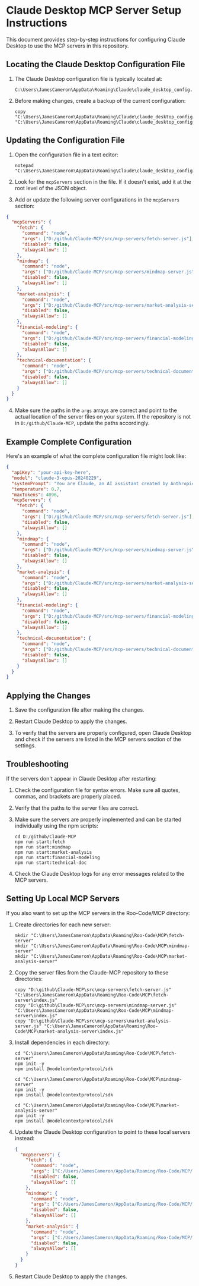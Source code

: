 # Claude Desktop MCP Server Setup Instructions

This document provides step-by-step instructions for configuring Claude Desktop to use the MCP servers in this repository.

## Locating the Claude Desktop Configuration File

1. The Claude Desktop configuration file is typically located at:
   ```
   C:\Users\JamesCameron\AppData\Roaming\Claude\claude_desktop_config.json
   ```

2. Before making changes, create a backup of the current configuration:
   ```
   copy "C:\Users\JamesCameron\AppData\Roaming\Claude\claude_desktop_config.json" "C:\Users\JamesCameron\AppData\Roaming\Claude\claude_desktop_config.json.backup"
   ```

## Updating the Configuration File

1. Open the configuration file in a text editor:
   ```
   notepad "C:\Users\JamesCameron\AppData\Roaming\Claude\claude_desktop_config.json"
   ```

2. Look for the `mcpServers` section in the file. If it doesn't exist, add it at the root level of the JSON object.

3. Add or update the following server configurations in the `mcpServers` section:

```json
{
  "mcpServers": {
    "fetch": {
      "command": "node",
      "args": ["D:/github/Claude-MCP/src/mcp-servers/fetch-server.js"],
      "disabled": false,
      "alwaysAllow": []
    },
    "mindmap": {
      "command": "node",
      "args": ["D:/github/Claude-MCP/src/mcp-servers/mindmap-server.js"],
      "disabled": false,
      "alwaysAllow": []
    },
    "market-analysis": {
      "command": "node",
      "args": ["D:/github/Claude-MCP/src/mcp-servers/market-analysis-server.js"],
      "disabled": false,
      "alwaysAllow": []
    },
    "financial-modeling": {
      "command": "node",
      "args": ["D:/github/Claude-MCP/src/mcp-servers/financial-modeling-server.js"],
      "disabled": false,
      "alwaysAllow": []
    },
    "technical-documentation": {
      "command": "node",
      "args": ["D:/github/Claude-MCP/src/mcp-servers/technical-documentation-server.js"],
      "disabled": false,
      "alwaysAllow": []
    }
  }
}
```

4. Make sure the paths in the `args` arrays are correct and point to the actual location of the server files on your system. If the repository is not in `D:/github/Claude-MCP`, update the paths accordingly.

## Example Complete Configuration

Here's an example of what the complete configuration file might look like:

```json
{
  "apiKey": "your-api-key-here",
  "model": "claude-3-opus-20240229",
  "systemPrompt": "You are Claude, an AI assistant created by Anthropic.",
  "temperature": 0.7,
  "maxTokens": 4096,
  "mcpServers": {
    "fetch": {
      "command": "node",
      "args": ["D:/github/Claude-MCP/src/mcp-servers/fetch-server.js"],
      "disabled": false,
      "alwaysAllow": []
    },
    "mindmap": {
      "command": "node",
      "args": ["D:/github/Claude-MCP/src/mcp-servers/mindmap-server.js"],
      "disabled": false,
      "alwaysAllow": []
    },
    "market-analysis": {
      "command": "node",
      "args": ["D:/github/Claude-MCP/src/mcp-servers/market-analysis-server.js"],
      "disabled": false,
      "alwaysAllow": []
    },
    "financial-modeling": {
      "command": "node",
      "args": ["D:/github/Claude-MCP/src/mcp-servers/financial-modeling-server.js"],
      "disabled": false,
      "alwaysAllow": []
    },
    "technical-documentation": {
      "command": "node",
      "args": ["D:/github/Claude-MCP/src/mcp-servers/technical-documentation-server.js"],
      "disabled": false,
      "alwaysAllow": []
    }
  }
}
```

## Applying the Changes

1. Save the configuration file after making the changes.

2. Restart Claude Desktop to apply the changes.

3. To verify that the servers are properly configured, open Claude Desktop and check if the servers are listed in the MCP servers section of the settings.

## Troubleshooting

If the servers don't appear in Claude Desktop after restarting:

1. Check the configuration file for syntax errors. Make sure all quotes, commas, and brackets are properly placed.

2. Verify that the paths to the server files are correct.

3. Make sure the servers are properly implemented and can be started individually using the npm scripts:
   ```
   cd D:/github/Claude-MCP
   npm run start:fetch
   npm run start:mindmap
   npm run start:market-analysis
   npm run start:financial-modeling
   npm run start:technical-doc
   ```

4. Check the Claude Desktop logs for any error messages related to the MCP servers.

## Setting Up Local MCP Servers

If you also want to set up the MCP servers in the Roo-Code/MCP directory:

1. Create directories for each new server:
   ```
   mkdir "C:\Users\JamesCameron\AppData\Roaming\Roo-Code\MCP\fetch-server"
   mkdir "C:\Users\JamesCameron\AppData\Roaming\Roo-Code\MCP\mindmap-server"
   mkdir "C:\Users\JamesCameron\AppData\Roaming\Roo-Code\MCP\market-analysis-server"
   ```

2. Copy the server files from the Claude-MCP repository to these directories:
   ```
   copy "D:\github\Claude-MCP\src\mcp-servers\fetch-server.js" "C:\Users\JamesCameron\AppData\Roaming\Roo-Code\MCP\fetch-server\index.js"
   copy "D:\github\Claude-MCP\src\mcp-servers\mindmap-server.js" "C:\Users\JamesCameron\AppData\Roaming\Roo-Code\MCP\mindmap-server\index.js"
   copy "D:\github\Claude-MCP\src\mcp-servers\market-analysis-server.js" "C:\Users\JamesCameron\AppData\Roaming\Roo-Code\MCP\market-analysis-server\index.js"
   ```

3. Install dependencies in each directory:
   ```
   cd "C:\Users\JamesCameron\AppData\Roaming\Roo-Code\MCP\fetch-server"
   npm init -y
   npm install @modelcontextprotocol/sdk
   
   cd "C:\Users\JamesCameron\AppData\Roaming\Roo-Code\MCP\mindmap-server"
   npm init -y
   npm install @modelcontextprotocol/sdk
   
   cd "C:\Users\JamesCameron\AppData\Roaming\Roo-Code\MCP\market-analysis-server"
   npm init -y
   npm install @modelcontextprotocol/sdk
   ```

4. Update the Claude Desktop configuration to point to these local servers instead:
   ```json
   {
     "mcpServers": {
       "fetch": {
         "command": "node",
         "args": ["C:/Users/JamesCameron/AppData/Roaming/Roo-Code/MCP/fetch-server/index.js"],
         "disabled": false,
         "alwaysAllow": []
       },
       "mindmap": {
         "command": "node",
         "args": ["C:/Users/JamesCameron/AppData/Roaming/Roo-Code/MCP/mindmap-server/index.js"],
         "disabled": false,
         "alwaysAllow": []
       },
       "market-analysis": {
         "command": "node",
         "args": ["C:/Users/JamesCameron/AppData/Roaming/Roo-Code/MCP/market-analysis-server/index.js"],
         "disabled": false,
         "alwaysAllow": []
       }
     }
   }
   ```

5. Restart Claude Desktop to apply the changes.